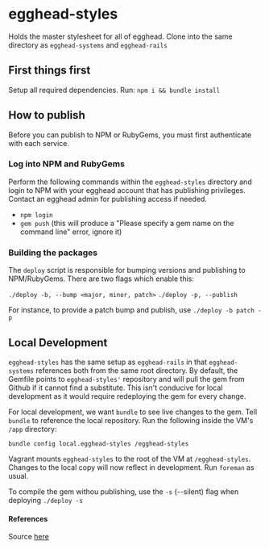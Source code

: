 # egghead-styles

Holds the master stylesheet for all of egghead. Clone into the same directory as `egghead-systems` and `egghead-rails`

## First things first

Setup all required dependencies. Run: `npm i && bundle install`

## How to publish

Before you can publish to NPM or RubyGems, you must first authenticate with each service.

### Log into NPM and RubyGems

Perform the following commands within the `egghead-styles` directory and login to NPM with your egghead account that has publishing privileges. Contact an egghead admin for publishing access if needed.

* `npm login`
* `gem push` (this will produce a "Please specify a gem name on the command line" error, ignore it)

### Building the packages

The `deploy` script is responsible for bumping versions and publishing to NPM/RubyGems. There are two flags which enable this:

`./deploy -b, --bump <major, minor, patch>`
`./deploy -p, --publish`

For instance, to provide a patch bump and publish, use `./deploy -b patch -p`

## Local Development

`egghead-styles` has the same setup as `egghead-rails` in that `egghead-systems` references both from the same root directory. By default, the Gemfile points to `egghead-styles'` repository and will pull the gem from Github if it cannot find a substitute. This isn't conducive for local development as it would require redeploying the gem for every change.

For local development, we want `bundle` to see live changes to the gem. Tell `bundle` to reference the local repository. Run the following inside the VM's `/app` directory:

`bundle config local.egghead-styles /egghead-styles`

Vagrant mounts `egghead-styles` to the root of the VM at `/egghead-styles`. Changes to the local copy will now reflect in development. Run `foreman` as usual.

To compile the gem withou publishing, use the `-s` (--silent) flag when deploying `./deploy -s`

#### References

Source [here](http://bundler.io/v1.3/git.html)


